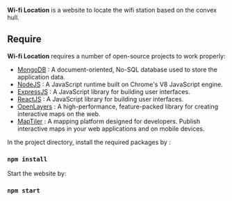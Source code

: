 **Wi-fi Location** is a website to locate the wifi station based on the convex hull.

## Require
**Wi-fi Location** requires a number of open-source projects to work properly:
- [MongoDB](https://www.mongodb.com/fr-fr) : A document-oriented, No-SQL database used to store the application data.
- [NodeJS](https://nodejs.org/en) : A JavaScript runtime built on Chrome's V8 JavaScript engine.
- [ExpressJS](https://expressjs.com/) : A JavaScript library for building user interfaces.
- [ReactJS](https://react.dev/) : A JavaScript library for building user interfaces.
- [OpenLayers](https://openlayers.org/) : A high-performance, feature-packed library for creating interactive maps on the web.
- [MapTiler](https://www.maptiler.com/) : A mapping platform designed for developers. Publish interactive maps in your web applications and on mobile devices.

In the project directory, install the required packages by :
### `npm install`

Start the website by:
### `npm start`


